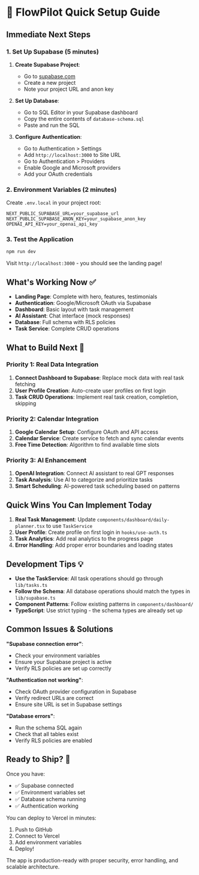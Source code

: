 # 🚀 FlowPilot Quick Setup Guide

## Immediate Next Steps

### 1. Set Up Supabase (5 minutes)

1. **Create Supabase Project**:
   - Go to [supabase.com](https://supabase.com)
   - Create a new project
   - Note your project URL and anon key

2. **Set Up Database**:
   - Go to SQL Editor in your Supabase dashboard
   - Copy the entire contents of `database-schema.sql`
   - Paste and run the SQL

3. **Configure Authentication**:
   - Go to Authentication > Settings
   - Add `http://localhost:3000` to Site URL
   - Go to Authentication > Providers
   - Enable Google and Microsoft providers
   - Add your OAuth credentials

### 2. Environment Variables (2 minutes)

Create `.env.local` in your project root:

```env
NEXT_PUBLIC_SUPABASE_URL=your_supabase_url
NEXT_PUBLIC_SUPABASE_ANON_KEY=your_supabase_anon_key
OPENAI_API_KEY=your_openai_api_key
```

### 3. Test the Application

```bash
npm run dev
```

Visit `http://localhost:3000` - you should see the landing page!

## What's Working Now ✅

- **Landing Page**: Complete with hero, features, testimonials
- **Authentication**: Google/Microsoft OAuth via Supabase
- **Dashboard**: Basic layout with task management
- **AI Assistant**: Chat interface (mock responses)
- **Database**: Full schema with RLS policies
- **Task Service**: Complete CRUD operations

## What to Build Next 🎯

### Priority 1: Real Data Integration
1. **Connect Dashboard to Supabase**: Replace mock data with real task fetching
2. **User Profile Creation**: Auto-create user profiles on first login
3. **Task CRUD Operations**: Implement real task creation, completion, skipping

### Priority 2: Calendar Integration
1. **Google Calendar Setup**: Configure OAuth and API access
2. **Calendar Service**: Create service to fetch and sync calendar events
3. **Free Time Detection**: Algorithm to find available time slots

### Priority 3: AI Enhancement
1. **OpenAI Integration**: Connect AI assistant to real GPT responses
2. **Task Analysis**: Use AI to categorize and prioritize tasks
3. **Smart Scheduling**: AI-powered task scheduling based on patterns

## Quick Wins You Can Implement Today

1. **Real Task Management**: Update `components/dashboard/daily-planner.tsx` to use `TaskService`
2. **User Profile**: Create profile on first login in `hooks/use-auth.ts`
3. **Task Analytics**: Add real analytics to the progress page
4. **Error Handling**: Add proper error boundaries and loading states

## Development Tips 💡

- **Use the TaskService**: All task operations should go through `lib/tasks.ts`
- **Follow the Schema**: All database operations should match the types in `lib/supabase.ts`
- **Component Patterns**: Follow existing patterns in `components/dashboard/`
- **TypeScript**: Use strict typing - the schema types are already set up

## Common Issues & Solutions

**"Supabase connection error"**:
- Check your environment variables
- Ensure your Supabase project is active
- Verify RLS policies are set up correctly

**"Authentication not working"**:
- Check OAuth provider configuration in Supabase
- Verify redirect URLs are correct
- Ensure site URL is set in Supabase settings

**"Database errors"**:
- Run the schema SQL again
- Check that all tables exist
- Verify RLS policies are enabled

## Ready to Ship? 🚀

Once you have:
- ✅ Supabase connected
- ✅ Environment variables set
- ✅ Database schema running
- ✅ Authentication working

You can deploy to Vercel in minutes:
1. Push to GitHub
2. Connect to Vercel
3. Add environment variables
4. Deploy!

The app is production-ready with proper security, error handling, and scalable architecture. 